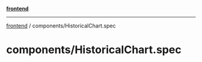 [**frontend**](../README.md)

***

[frontend](../modules.md) / components/HistoricalChart.spec

# components/HistoricalChart.spec
